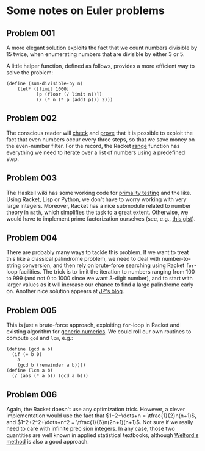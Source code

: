 # Some notes on Euler problems

## Problem 001

A more elegant solution exploits the fact that we count numbers divisible by 15 twice, when enumerating numbers that are divisible by either 3 or 5.

A little helper function, defined as follows, provides a more efficient way to solve the problem:

```racket
(define (sum-divisible-by n)
    (let* ([limit 1000]
           [p (floor (/ limit n))])
           (/ (* n (* p (add1 p))) 2)))
```

## Problem 002

The conscious reader will [check](https://mathematica.stackexchange.com/q/37266) and [prove](https://math.stackexchange.com/q/2386804) that it is possible to exploit the fact that even numbers occur every three steps, so that we save money on the even-number filter. For the record, the Racket [range](https://docs.racket-lang.org/reference/pairs.html?q=range#%28def._%28%28lib._racket%2Flist..rkt%29._range%29%29) function has everything we need to iterate over a list of numbers using a predefined step.

## Problem 003

The Haskell wiki has some working code for [primality testing](https://wiki.haskell.org/Testing_primality#Primality_Test_and_Integer_Factorization) and the like. Using Racket, Lisp or Python, we don't have to worry working with very large integers. Moreover, Racket has a nice submodule related to number theory in `math`, which simplifies the task to a great extent. Otherwise, we would have to implement prime factorization ourselves (see, e.g., [this gist](https://gist.github.com/dstnbrkr/855700)).

## Problem 004

There are probably many ways to tackle this problem. If we want to treat this like a classical palindrome problem, we need to deal with number-to-string conversion, and then rely on brute-force searching using Racket `for`-loop facilities. The trick is to limit the iteration to numbers ranging from 100 to 999 (and not 0 to 1000 since we want 3-digit number), and to start with larger values as it will increase our chance to find a large palindrome early on. Another nice solution appears at [JP's blog](https://blog.jverkamp.com/2012/11/07/project-euler-4/).

## Problem 005

This is just a brute-force approach, exploiting `for`-loop in Racket and existing algorithm for [generic numerics](https://docs.racket-lang.org/reference/generic-numbers.html). We could roll our own routines to compute `gcd` and `lcm`, e.g.:

```racket
(define (gcd a b)
  (if (= b 0)
    a
    (gcd b (remainder a b))))
(define (lcm a b)
  (/ (abs (* a b)) (gcd a b)))
```

## Problem 006

Again, the Racket doesn't use any optimization trick. However, a clever implementation would use the fact that $1+2+\dots+n = \tfrac{1}{2}n(n+1)$, and $1^2+2^2+\dots+n^2 = \tfrac{1}{6}n(2n+1)(n+1)$. Not sure if we really need to care with infinite precision integers. In any case, those two quantities are well known in applied statistical textbooks, although [Welford's method](https://www.johndcook.com/blog/2008/09/26/comparing-three-methods-of-computing-standard-deviation/) is also a good approach.
